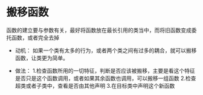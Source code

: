 # 搬移函数

函数的建立要与参数有关，最好将函数放在最长引用的类当中，而将旧函数变成委托函数，或者完全去掉

* 动机： 如果一个类有太多的行为，或者两个类之间有过多的耦合，就可以搬移函数，让类更为简单。

* 做法： 1.检查函数所用的一切特征，判断是否应该被搬移，主要是看这个特征是否只是这个函数调用，或者如果其余函数也调用，可以搬移一组函数
        2.检查超类或者子类中，查看是否由其他声明
        3.在目标类中声明这个新函数
